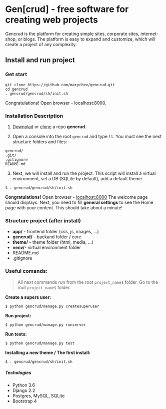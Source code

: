 # Gen[crud] - free software for creating web projects

Gencrud is the platform for creating simple sites, corporate sites, internet-shop, or blogs. 
The platform is easy to expand and customize, which will create a project of any complexity.


## Install and run project

### Get start
```
git clone https://github.com/marychev/gencrud.git
cd gencrud
. gencrud/gencrud/sh/init.sh
```
Congratulations! Open browser - localhost:8000.

### Installation Description
1. [Downolad](https://github.com/gencrud/gencrud) or [clone](https://github.com/gencrud/gencrud.git) a repo **gencrud**.

2. Open a console into the root `gencrud` and type `ll`. You must see the next structure folders and files:
```
gencrud/
.git/
.gitignore
README.md
```

3. Next, we will install and run the project. This script will install a virtual environment, set a DB (SQLite by default), add a default theme.
```
$ . gencrud/gencrud/sh/init.sh
```

**Congratulations!** Open browser - [localhost:8000](http://localhost:8000)
The welcome page should displays. 
Next, you need to fill **general settings** to see the Home page with your content. 
This should take about a minute!


### Structure project (after install)
+ **app/** - 	frontend folder (css, js, images, ...)
+ **gencrud/** - backand folder / core
+ **theme/** - 	theme folder (html, media, ...)
+ **venv/**-  	virtual environment folder
+ README.md
+ .gitignore


### Useful comands:
> All next commands run from the root `project_name$` folder. 
Go to the root `project_name$` folder.


**Create a supers user:**
```
$ python gencrud/manage.py createsuperuser
```

**Run project:**
```
$ python gencrud/manage.py runserver
```

**Run tests:**
```
$ python gencrud/manage.py test
```

**Installing a new theme / The first install:**
```
$ . gencrud/gencrud/sh/init.sh
```


##### Techologies
* Python 3.6
* Django 2.2
* Postgres, MySQL, SQLite
* Bootstrap 4
